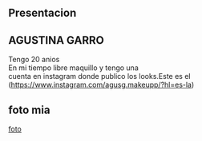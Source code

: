 ## Presentacion
## AGUSTINA GARRO

  Tengo 20 anios  
  En mi tiempo libre maquillo y tengo una  
  cuenta en instagram donde publico los looks.Este es el (https://www.instagram.com/agusg.makeupp/?hl=es-la) 

## foto mia

 [foto](https://imgur.com/a/qjFt2Ww)

